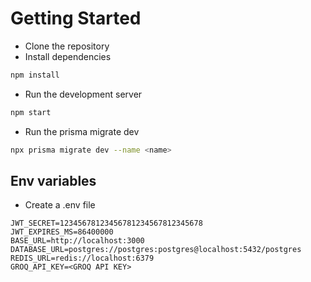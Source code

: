 # Getting Started
- Clone the repository
- Install dependencies
```bash
npm install
```


- Run the development server
```bash
npm start
```
- Run the prisma migrate dev    


```bash
npx prisma migrate dev --name <name>
```



## Env variables
- Create a .env file    
```
JWT_SECRET=12345678123456781234567812345678
JWT_EXPIRES_MS=86400000
BASE_URL=http://localhost:3000
DATABASE_URL=postgres://postgres:postgres@localhost:5432/postgres   
REDIS_URL=redis://localhost:6379
GROQ_API_KEY=<GROQ API KEY>
```



